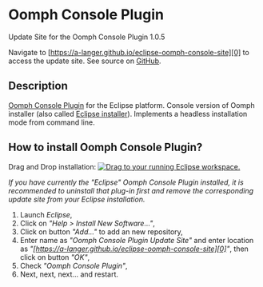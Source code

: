 # Oomph Console Plugin

Update Site for the Oomph Console Plugin 1.0.5

Navigate to [https://a-langer.github.io/eclipse-oomph-console-site][0] to access the update site. See source on [GitHub][1].

## Description

[Oomph Console Plugin][2] for the Eclipse platform. Console version of Oomph installer (also called [Eclipse installer](https://wiki.eclipse.org/Eclipse_Installer)). Implements a headless installation mode from command line.

## How to install Oomph Console Plugin?

Drag and Drop installation: [![Drag to your running Eclipse workspace.](https://marketplace.eclipse.org/sites/all/themes/solstice/public/images/marketplace/btn-install.svg)](https://marketplace.eclipse.org/marketplace-client-intro?mpc_install=5544670 "Drag to your running Eclipse workspace.")

_If you have currently the "Eclipse" Oomph Console Plugin installed, it is recommended to uninstall that plug-in first and remove the corresponding update site from your Eclipse installation._

  1. Launch _Eclipse_,
  2. Click on _"Help > Install New Software..."_,
  3. Click on button _"Add..."_ to add an new repository,
  4. Enter name as _"Oomph Console Plugin Update Site"_ and enter location as _"[https://a-langer.github.io/eclipse-oomph-console-site][0]"_, then click on button _"OK"_,
  5. Check _"Oomph Console Plugin"_,
  6. Next, next, next... and restart.

[0]: https://a-langer.github.io/eclipse-oomph-console-site
[1]: https://github.com/a-langer/eclipse-oomph-console-site
[2]: https://github.com/a-langer/eclipse-oomph-console
